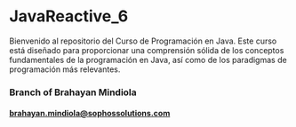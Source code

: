 # JavaReactive_6

Bienvenido al repositorio del Curso de Programación en Java. Este curso está diseñado para proporcionar una comprensión sólida de los conceptos fundamentales de la programación en Java, así como de los paradigmas de programación más relevantes.

### Branch of Brahayan Mindiola 

#### brahayan.mindiola@sophossolutions.com
